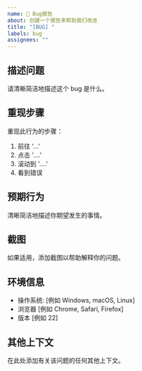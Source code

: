 ```yaml
---
name: 🐛 Bug报告
about: 创建一个报告来帮助我们改进
title: "[BUG] "
labels: bug
assignees: ""
---
```


## 描述问题

请清晰简洁地描述这个 bug 是什么。

## 重现步骤

重现此行为的步骤：

1. 前往 '...'
2. 点击 '....'
3. 滚动到 '....'
4. 看到错误

## 预期行为

清晰简洁地描述你期望发生的事情。

## 截图

如果适用，添加截图以帮助解释你的问题。

## 环境信息

- 操作系统: [例如 Windows, macOS, Linux]
- 浏览器 [例如 Chrome, Safari, Firefox]
- 版本 [例如 22]

## 其他上下文

在此处添加有关该问题的任何其他上下文。
